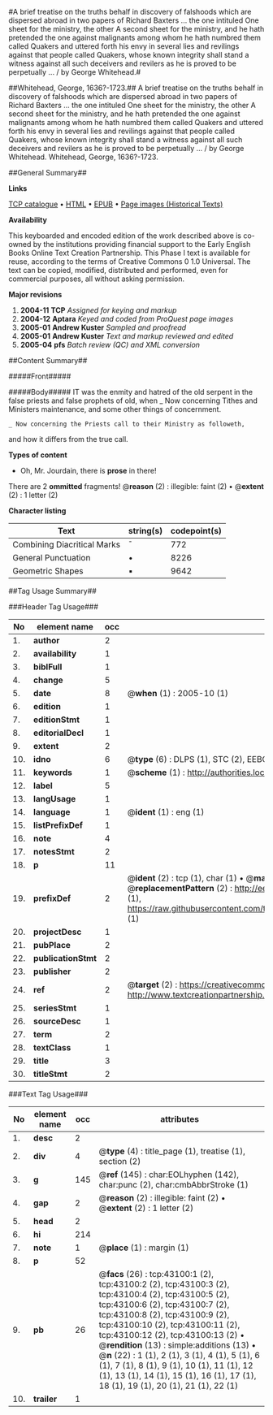 #A brief treatise on the truths behalf in discovery of falshoods which are dispersed abroad in two papers of Richard Baxters ... the one intituled One sheet for the ministry, the other A second sheet for the ministry, and he hath pretended the one against malignants among whom he hath numbred them called Quakers and uttered forth his envy in several lies and revilings against that people called Quakers, whose known integrity shall stand a witness against all such deceivers and revilers as he is proved to be perpetually ... / by George Whitehead.#

##Whitehead, George, 1636?-1723.##
A brief treatise on the truths behalf in discovery of falshoods which are dispersed abroad in two papers of Richard Baxters ... the one intituled One sheet for the ministry, the other A second sheet for the ministry, and he hath pretended the one against malignants among whom he hath numbred them called Quakers and uttered forth his envy in several lies and revilings against that people called Quakers, whose known integrity shall stand a witness against all such deceivers and revilers as he is proved to be perpetually ... / by George Whitehead.
Whitehead, George, 1636?-1723.

##General Summary##

**Links**

[TCP catalogue](http://www.ota.ox.ac.uk/tcp/)  • 
[HTML](http://tei.it.ox.ac.uk/tcp/Texts-HTML/free/A65/A65843.html)  • 
[EPUB](http://tei.it.ox.ac.uk/tcp/Texts-EPUB/free/A65/A65843.epub) • 
[Page images (Historical Texts)](https://data.historicaltexts.jisc.ac.uk/view?pubId=eebo-09436481e&pageId=eebo-09436481e-43100-1)

**Availability**

This keyboarded and encoded edition of the
	       work described above is co-owned by the institutions
	       providing financial support to the Early English Books
	       Online Text Creation Partnership. This Phase I text is
	       available for reuse, according to the terms of Creative
	       Commons 0 1.0 Universal. The text can be copied,
	       modified, distributed and performed, even for
	       commercial purposes, all without asking permission.

**Major revisions**

1. __2004-11__ __TCP__ *Assigned for keying and markup*
1. __2004-12__ __Aptara__ *Keyed and coded from ProQuest page images*
1. __2005-01__ __Andrew Kuster__ *Sampled and proofread*
1. __2005-01__ __Andrew Kuster__ *Text and markup reviewed and edited*
1. __2005-04__ __pfs__ *Batch review (QC) and XML conversion*

##Content Summary##

#####Front#####

#####Body#####
IT was the enmity and hatred of the old serpent in the
false priests and false prophets of old, when
    _ Now concerning Tithes and Ministers maintenance,
and some other things of concernment.

    _ Now concerning the Priests call to their Ministry as followeth,
and how it differs from the true call.

**Types of content**

  * Oh, Mr. Jourdain, there is **prose** in there!

There are 2 **ommitted** fragments! 
 @__reason__ (2) : illegible: faint (2)  •  @__extent__ (2) : 1 letter (2)

**Character listing**


|Text|string(s)|codepoint(s)|
|---|---|---|
|Combining             Diacritical Marks|̄|772|
|General Punctuation|•|8226|
|Geometric Shapes|▪|9642|

##Tag Usage Summary##

###Header Tag Usage###

|No|element name|occ|attributes|
|---|---|---|---|
|1.|__author__|2||
|2.|__availability__|1||
|3.|__biblFull__|1||
|4.|__change__|5||
|5.|__date__|8| @__when__ (1) : 2005-10 (1)|
|6.|__edition__|1||
|7.|__editionStmt__|1||
|8.|__editorialDecl__|1||
|9.|__extent__|2||
|10.|__idno__|6| @__type__ (6) : DLPS (1), STC (2), EEBO-CITATION (1), OCLC (1), VID (1)|
|11.|__keywords__|1| @__scheme__ (1) : http://authorities.loc.gov/ (1)|
|12.|__label__|5||
|13.|__langUsage__|1||
|14.|__language__|1| @__ident__ (1) : eng (1)|
|15.|__listPrefixDef__|1||
|16.|__note__|4||
|17.|__notesStmt__|2||
|18.|__p__|11||
|19.|__prefixDef__|2| @__ident__ (2) : tcp (1), char (1)  •  @__matchPattern__ (2) : ([0-9\-]+):([0-9IVX]+) (1), (.+) (1)  •  @__replacementPattern__ (2) : http://eebo.chadwyck.com/downloadtiff?vid=$1&page=$2 (1), https://raw.githubusercontent.com/textcreationpartnership/Texts/master/tcpchars.xml#$1 (1)|
|20.|__projectDesc__|1||
|21.|__pubPlace__|2||
|22.|__publicationStmt__|2||
|23.|__publisher__|2||
|24.|__ref__|2| @__target__ (2) : https://creativecommons.org/publicdomain/zero/1.0/ (1), http://www.textcreationpartnership.org/docs/. (1)|
|25.|__seriesStmt__|1||
|26.|__sourceDesc__|1||
|27.|__term__|2||
|28.|__textClass__|1||
|29.|__title__|3||
|30.|__titleStmt__|2||


###Text Tag Usage###

|No|element name|occ|attributes|
|---|---|---|---|
|1.|__desc__|2||
|2.|__div__|4| @__type__ (4) : title_page (1), treatise (1), section (2)|
|3.|__g__|145| @__ref__ (145) : char:EOLhyphen (142), char:punc (2), char:cmbAbbrStroke (1)|
|4.|__gap__|2| @__reason__ (2) : illegible: faint (2)  •  @__extent__ (2) : 1 letter (2)|
|5.|__head__|2||
|6.|__hi__|214||
|7.|__note__|1| @__place__ (1) : margin (1)|
|8.|__p__|52||
|9.|__pb__|26| @__facs__ (26) : tcp:43100:1 (2), tcp:43100:2 (2), tcp:43100:3 (2), tcp:43100:4 (2), tcp:43100:5 (2), tcp:43100:6 (2), tcp:43100:7 (2), tcp:43100:8 (2), tcp:43100:9 (2), tcp:43100:10 (2), tcp:43100:11 (2), tcp:43100:12 (2), tcp:43100:13 (2)  •  @__rendition__ (13) : simple:additions (13)  •  @__n__ (22) : 1 (1), 2 (1), 3 (1), 4 (1), 5 (1), 6 (1), 7 (1), 8 (1), 9 (1), 10 (1), 11 (1), 12 (1), 13 (1), 14 (1), 15 (1), 16 (1), 17 (1), 18 (1), 19 (1), 20 (1), 21 (1), 22 (1)|
|10.|__trailer__|1||
